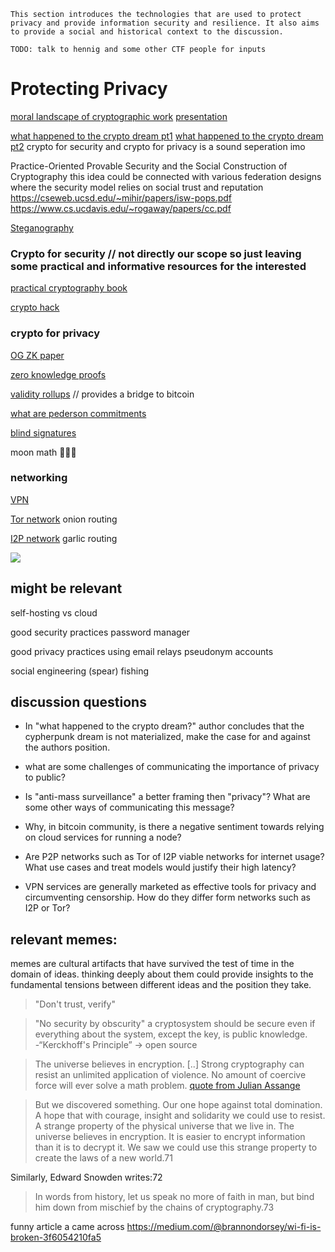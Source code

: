 ```
This section introduces the technologies that are used to protect privacy and provide information security and resilience. It also aims to provide a social and historical context to the discussion.

TODO: talk to hennig and some other CTF people for inputs
```
# Protecting Privacy

[moral landscape of cryptographic work](https://www.cs.ucdavis.edu/~rogaway/papers/moral-fn.pdf)
    [presentation](https://www.youtube.com/watch?v=1ReIILmcLpk)


[what happened to the crypto dream pt1](https://www.cs.princeton.edu/~arvindn/publications/crypto-dream-part1.pdf)
    [what happened to the crypto dream pt2](https://www.cs.princeton.edu/~arvindn/publications/crypto-dream-part2.pdf)
    crypto for security and crypto for privacy is a sound seperation imo

Practice-Oriented Provable Security and the Social Construction of Cryptography
this idea could be connected with various federation designs where the security model relies on social trust and reputation
    https://cseweb.ucsd.edu/~mihir/papers/isw-pops.pdf
    https://www.cs.ucdavis.edu/~rogaway/papers/cc.pdf


[Steganography](https://en.wikipedia.org/wiki/Steganography)


### Crypto for security // not directly our scope so just leaving some practical and informative resources for the interested

[practical cryptography book](https://cryptobook.nakov.com/)

[crypto hack](https://cryptohack.org/)

<!-- encryption - probably better to just leave resources for the interested 
        cyphers
        symetric encryption - secret key encryption
            AES
        Asymetric encryption - public key cryptography
            RSA
            Eliptic Curve
                encrypting, decrypting, signing, validating signitures
            Deffie-Hellman Key exchange -->

<!-- attacks on encryption
        ciphertext only attack
        known plaintext attack
        chosen plaintext attack
        chosen ciphertext attack -->


### crypto for privacy

[OG ZK paper](https://people.csail.mit.edu/silvio/Selected%20Scientific%20Papers/Zero%20Knowledge/Proofs_That_Yield_Nothing_But_Their_Validity_or_All_Languages_in_NP_Have_Zero-Knowledge_Proof_Systems.pdf)

[zero knowledge proofs](https://en.wikipedia.org/wiki/Zero-knowledge_proof)

[validity rollups](https://github.com/john-light/validity-rollups/blob/main/validity_rollups_on_bitcoin.md#-section-0-the-history-and-prehistory-of-validity-rollups-) // provides a bridge to bitcoin

[what are pederson commitments](https://crypto.stackexchange.com/questions/64437/what-is-a-pedersen-commitment)
    <!-- [Pederson commitments](https://link.springer.com/content/pdf/10.1007/3-540-46766-1_9.pdf#page=3) -->

[blind signatures](https://www.wikiwand.com/en/Blind_signature#References)

moon math 🤷🏻‍♂️


### networking

[VPN](https://en.wikipedia.org/wiki/Virtual_private_network)

[Tor network](https://en.wikipedia.org/wiki/Tor_(network))
    onion routing

[I2P network](https://en.wikipedia.org/wiki/I2P)
    garlic routing


<!-- (e.g. https://www.wireguard.com/wireguard/ https://tailscale.comtailscale/ https://github.com/juanfont/headscaleheadscale,  https://www.onioncat.org/onioncat,  https://www.gnunet.org/en/GNUnet, https://yggdrasil-network.github.io/Yggdrasil,  https://zerotier.com/ZeroTier,  etc..[fn::note that headscale is an unofficial self hosted version of tailscale and not all ZeroTier clients are fully open source]) -->
<!-- dont think these vpn implementations are relevant (i mean they are to me and to many self hosting folks but perhaps not as a part of the curriculum) -->

![](https://upload.wikimedia.org/wikipedia/en/f/f8/Internet_dog.jpg)

## might be relevant

self-hosting vs cloud

good security practices
    password manager

good privacy practices
    using email relays
    pseudonym accounts

social engineering
    (spear) fishing


## discussion questions

- In "what happened to the crypto dream?" author concludes that the cypherpunk dream is not materialized, make the case for and against the authors position.

- what are some challenges of communicating the importance of privacy to public?

- Is "anti-mass surveillance" a better framing then "privacy"? What are some other ways of communicating this message?

- Why, in bitcoin community, is there a negative sentiment towards relying on cloud services for running a node?

- Are P2P networks such as Tor of I2P viable networks for internet usage? What use cases and treat models would justify their high latency?

- VPN services are generally marketed as effective tools for privacy and circumventing censorship. How do they differ form networks such as I2P or Tor?



## relevant memes: 
memes are cultural artifacts that have survived the test of time in the domain of ideas. thinking deeply about them could provide insights to the fundamental tensions between different ideas and the position they take.



>"Don't trust, verify"

>"No security by obscurity"
>a cryptosystem should be secure even if everything about the system, except the key, is public knowledge.
\-“Kerckhoff's Principle”
    -> open source

>The universe believes in encryption. [..] Strong cryptography can resist an unlimited application of violence. No amount of coercive force will ever solve a math problem.
    [quote from Julian Assange](https://cryptome.org/2012/12/assange-crypto-arms.htm)



>But we discovered something. Our one hope against total domination. A hope that with courage, insight and solidarity we could use to resist. A strange property of the physical universe that we live in. The universe believes in encryption. It is easier to encrypt information than it is to decrypt it. We saw we could use this strange property to create the laws of a new world.71

Similarly, Edward Snowden writes:72

>In words from history, let us speak no more of faith in man, but bind him down from mischief by the chains of cryptography.73




funny article a came across
https://medium.com/@brannondorsey/wi-fi-is-broken-3f6054210fa5